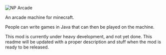 <image src="http://i.imgur.com/ASsud9B.png" title="NP Arcade" />

An arcade machine for minecraft.

People can write games in Java that can then be played on the machine.

This mod is currently under heavy development, and not yet done.
This readme will be updated with a proper description and stuff
when the mod is ready to be released.

